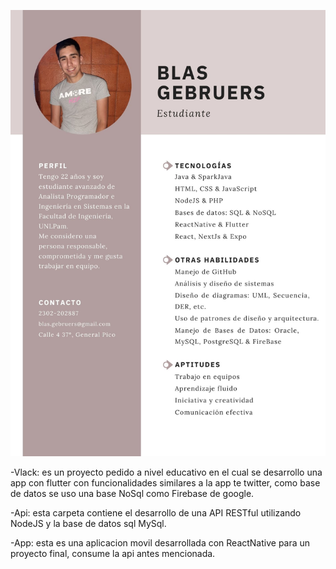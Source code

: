 
![This is me](https://github.com/bgebruers/BlasGebruers/blob/main/Blas%20Gebruers_CV.jpg)


-Vlack: es un proyecto pedido a nivel educativo en el cual se desarrollo una app con flutter con funcionalidades similares a la app te twitter, como base de datos se uso una base NoSql como Firebase de google.


-Api: esta carpeta contiene el desarrollo de una API RESTful utilizando NodeJS y la base de datos sql MySql.


-App: esta es una aplicacion movil desarrollada con ReactNative para un proyecto final, consume la api antes mencionada.
